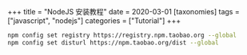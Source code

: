 +++
title = "NodeJS 安装教程"
date = 2020-03-01
[taxonomies]
tags = ["javascript", "nodejs"]
categories = ["Tutorial"]
+++



```sh
npm config set registry https://registry.npm.taobao.org --global
npm config set disturl https://npm.taobao.org/dist --global```
